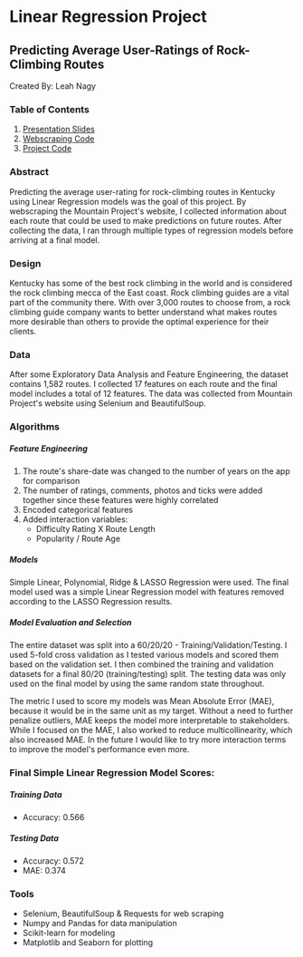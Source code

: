 # Linear Regression Project
## Predicting Average User-Ratings of Rock-Climbing Routes
Created By: Leah Nagy

### Table of Contents
1. [Presentation Slides](https://github.com/leahnagy/rock_climbing_predictor/blob/main/mtn_project_slides.pdf)
2. [Webscraping Code](https://github.com/leahnagy/rock_climbing_predictor/blob/main/mtn_project_scrape_routes.ipynb)
3. [Project Code](https://github.com/leahnagy/rock_climbing_predictor/blob/main/mtn_project_final_model.ipynb)

### Abstract
Predicting the average user-rating for rock-climbing routes in Kentucky using Linear Regression models was the goal of this project. By webscraping the Mountain Project's website, I collected information about each route that could be used to make predictions on future routes. After collecting the data, I ran through multiple types of regression models before arriving at a final model. 
### Design
Kentucky has some of the best rock climbing in the world and is considered the rock climbing mecca of the East coast. Rock climbing guides are a vital part of the community there. With over 3,000 routes to choose from, a rock climbing guide company wants to better understand what makes routes more desirable than others to provide the optimal experience for their clients. 
### Data
After some Exploratory Data Analysis and Feature Engineering, the dataset contains 1,582 routes. I collected 17 features on each route and the final model includes a total of 12 features. The data was collected from Mountain Project's website using Selenium and BeautifulSoup. 
### Algorithms
##### Feature Engineering
<ol>
    <li> The route's share-date was changed to the number of years  on the app for comparison</li>
    <li> The number of ratings, comments, photos and ticks were added together since these features were highly correlated</li>
    <li> Encoded categorical features</li>
    <li> Added interaction variables:
        <ul>
            <li> Difficulty Rating X Route Length</li>
            <li> Popularity / Route Age</li>
        </ul></li>
</ol>

##### Models
Simple Linear, Polynomial, Ridge & LASSO Regression were used. The final model used was a simple Linear Regression model with features removed according to the LASSO Regression results. 

##### Model Evaluation and Selection 
The entire dataset was split into a 60/20/20 - Training/Validation/Testing. I used 5-fold cross validation as I tested various models and scored them based on the validation set. I then combined the training and validation datasets for a final 80/20 (training/testing) split. The testing data was only used on the final model by using the same random state throughout. 

The metric I used to score my models was Mean Absolute Error (MAE), because it would be in the same unit as my target. Without a need to further penalize outliers, MAE keeps the model more interpretable to stakeholders. While I focused on the MAE, I also worked to reduce multicollinearity, which also increased MAE. In the future I would like to try more interaction terms to improve the model's performance even more.
### Final Simple Linear Regression Model Scores:
##### Training Data
<ul>
    <li> Accuracy: 0.566 </li>
</ul> 

##### Testing Data
<ul>
    <li> Accuracy: 0.572 </li>
    <li> MAE: 0.374 </li>
</ul> 

### Tools
<ul>
    <li> Selenium, BeautifulSoup & Requests for web scraping
    <li> Numpy and Pandas for data manipulation </li>
    <li> Scikit-learn for modeling </li>
    <li> Matplotlib and Seaborn for plotting </li>

